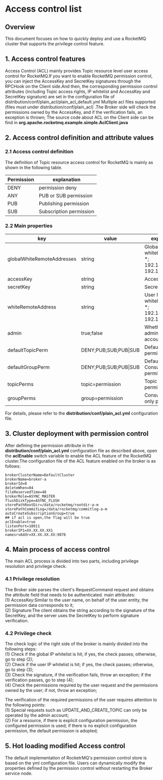 # Access control list
## Overview
This document focuses on how to quickly deploy and use a RocketMQ cluster that supports the privilege control feature.

## 1. Access control features
Access Control (ACL) mainly provides Topic resource level user access control for RocketMQ.If you want to enable RocketMQ permission control, you can inject the AccessKey and SecretKey signatures through the RPCHook on the Client side.And then, the corresponding permission control attributes (including Topic access rights, IP whitelist and AccessKey and SecretKey signature) are set in the configuration file of distribution/conf/plain_acl/plain_acl_default.yml Multiple acl files supported (files must under distribution/conf/plain_acl) .The Broker side will check the permissions owned by the AccessKey, and if the verification fails, an exception is thrown;
The source code about ACL on the Client side can be find in **org.apache.rocketmq.example.simple.AclClient.java**  

## 2. Access control definition and attribute values
### 2.1 Access control definition
The definition of Topic resource access control for RocketMQ is mainly as shown in the following table.

| Permission | explanation |
| --- | --- |
| DENY | permission deny |
| ANY | PUB or SUB permission |
| PUB | Publishing permission |
| SUB | Subscription permission |

### 2.2 Main properties
| key | value | explanation |
| --- | --- | --- |
| globalWhiteRemoteAddresses | string |Global IP whitelist,example:<br>\*; <br>192.168.\*.\*; <br>192.168.0.1 |
| accessKey | string | Access Key |
| secretKey | string | Secret Key |
| whiteRemoteAddress | string | User IP whitelist,example:<br>\*; <br>192.168.\*.\*; <br>192.168.0.1 |
| admin | true;false | Whether an administrator account |
| defaultTopicPerm | DENY;PUB;SUB;PUB\|SUB | Default Topic permission |
| defaultGroupPerm | DENY;PUB;SUB;PUB\|SUB | Default ConsumerGroup permission |
| topicPerms | topic=permission | Topic only permission |
| groupPerms | group=permission | ConsumerGroup only permission |

For details, please refer to the **distribution/conf/plain_acl.yml** configuration file.

## 3. Cluster deployment with permission control
After defining the permission attribute in the **distribution/conf/plain_acl.yml** configuration file as described above, open the **aclEnable** switch variable to enable the ACL feature of the RocketMQ cluster.The configuration file of the ACL feature enabled on the broker is as follows:
```properties
brokerClusterName=DefaultCluster
brokerName=broker-a
brokerId=0
deleteWhen=04
fileReservedTime=48
brokerRole=ASYNC_MASTER
flushDiskType=ASYNC_FLUSH
storePathRootDir=/data/rocketmq/rootdir-a-m
storePathCommitLog=/data/rocketmq/commitlog-a-m
autoCreateSubscriptionGroup=true
## if acl is open,the flag will be true
aclEnable=true
listenPort=10911
brokerIP1=XX.XX.XX.XX1
namesrvAddr=XX.XX.XX.XX:9876
```
## 4. Main process of access control
The main ACL process is divided into two parts, including privilege resolution and privilege check.

### 4.1 Privilege resolution
The Broker side parses the client's RequestCommand request and obtains the attribute field that needs to be authenticated.
main attributes:  
 (1) AccessKey:Similar to the user name, on behalf of the user entity, the permission data corresponds to it;  
 (2) Signature:The client obtains the string according to the signature of the SecretKey, and the server uses the SecretKey to perform signature verification.

### 4.2 Privilege check
The check logic of the right side of the broker is mainly divided into the following steps:  
 (1) Check if the global IP whitelist is hit; if yes, the check passes; otherwise, go to step (2);  
 (2) Check if the user IP whitelist is hit; if yes, the check passes; otherwise, go to step (3);  
 (3) Check the signature, if the verification fails, throw an exception; if the verification passes, go to step (4);  
 (4) Check the permissions required by the user request and the permissions owned by the user; if not, throw an exception;  


The verification of the required permissions of the user requires attention to the following points:  
 (1) Special requests such as UPDATE_AND_CREATE_TOPIC can only be operated by the admin account;  
 (2) For a resource, if there is explicit configuration permission, the configured permission is used; if there is no explicit configuration permission, the default permission is adopted;

## 5. Hot loading modified Access control
The default implementation of RocketrMQ's permission control store is based on the yml configuration file. Users can dynamically modify the properties defined by the permission control without restarting the Broker service node.
